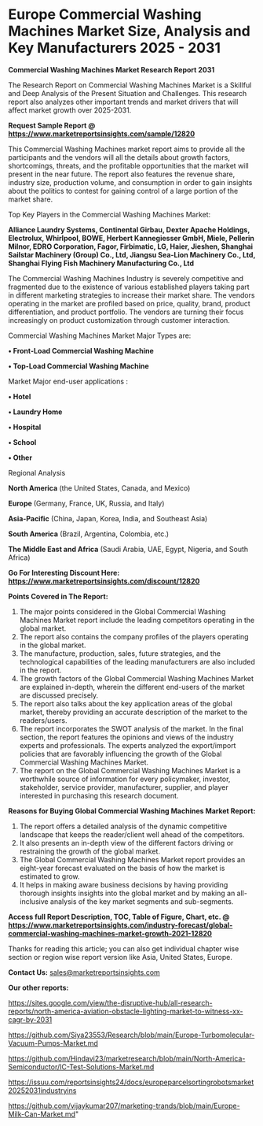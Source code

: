 # Europe Commercial Washing Machines Market Size, Analysis and Key Manufacturers 2025 - 2031

<strong>Commercial Washing Machines Market Research Report 2031</strong>

The Research Report on Commercial Washing Machines Market is a Skillful and Deep Analysis of the Present Situation and Challenges. This research report also analyzes other important trends and market drivers that will affect market growth over 2025-2031.

<strong>Request Sample Report @ <a href=https://www.marketreportsinsights.com/sample/12820>https://www.marketreportsinsights.com/sample/12820</a></strong>

This Commercial Washing Machines market report aims to provide all the participants and the vendors will all the details about growth factors, shortcomings, threats, and the profitable opportunities that the market will present in the near future. The report also features the revenue share, industry size, production volume, and consumption in order to gain insights about the politics to contest for gaining control of a large portion of the market share.

Top Key Players in the Commercial Washing Machines Market:

<strong>Alliance Laundry Systems, Continental Girbau, Dexter Apache Holdings, Electrolux, Whirlpool, BOWE, Herbert Kannegiesser GmbH, Miele, Pellerin Milnor, EDRO Corporation, Fagor, Firbimatic, LG, Haier, Jieshen, Shanghai Sailstar Machinery (Group) Co., Ltd, Jiangsu Sea-Lion Machinery Co., Ltd, Shanghai Flying Fish Machinery Manufacturing Co., Ltd</strong>

The Commercial Washing Machines Industry is severely competitive and fragmented due to the existence of various established players taking part in different marketing strategies to increase their market share. The vendors operating in the market are profiled based on price, quality, brand, product differentiation, and product portfolio. The vendors are turning their focus increasingly on product customization through customer interaction.

Commercial Washing Machines Market Major Types are:

<strong>• Front-Load Commercial Washing Machine

• Top-Load Commercial Washing Machine</strong>

Market Major end-user applications :

<strong>• Hotel

• Laundry Home

• Hospital

• School

• Other</strong>

Regional Analysis

</u><strong><b>North America</b></strong> (the United States, Canada, and Mexico)

<strong><b>Europe </b></strong>(Germany, France, UK, Russia, and Italy)

<strong><b>Asia-Pacific</b></strong> (China, Japan, Korea, India, and Southeast Asia)

<strong><b>South America</b></strong> (Brazil, Argentina, Colombia, etc.)

<strong><b>The Middle East and Africa</b></strong> (Saudi Arabia, UAE, Egypt, Nigeria, and South Africa)

<strong>Go For Interesting Discount Here: <a href=https://www.marketreportsinsights.com/discount/12820>https://www.marketreportsinsights.com/discount/12820</a></strong>

<strong>Points Covered in The Report:</strong>
<ol>
  <li>The major points considered in the Global Commercial Washing Machines Market report include the leading competitors operating in the global market.</li>
  <li>The report also contains the company profiles of the players operating in the global market.</li>
  <li>The manufacture, production, sales, future strategies, and the technological capabilities of the leading manufacturers are also included in the report.</li>
  <li>The growth factors of the Global Commercial Washing Machines Market are explained in-depth, wherein the different end-users of the market are discussed precisely.</li>
  <li>The report also talks about the key application areas of the global market, thereby providing an accurate description of the market to the readers/users.</li>
  <li>The report incorporates the SWOT analysis of the market. In the final section, the report features the opinions and views of the industry experts and professionals. The experts analyzed the export/import policies that are favorably influencing the growth of the Global Commercial Washing Machines Market.</li>
  <li>The report on the Global Commercial Washing Machines Market is a worthwhile source of information for every policymaker, investor, stakeholder, service provider, manufacturer, supplier, and player interested in purchasing this research document.</li>
</ol>
<strong>Reasons for Buying Global Commercial Washing Machines Market Report:</strong>

<ol>
  <li>The report offers a detailed analysis of the dynamic competitive landscape that keeps the reader/client well ahead of the competitors.</li>
  <li>It also presents an in-depth view of the different factors driving or restraining the growth of the global market.</li>
  <li>The Global Commercial Washing Machines Market report provides an eight-year forecast evaluated on the basis of how the market is estimated to grow.</li>
  <li>It helps in making aware business decisions by having providing thorough insights insights into the global market and by making an all-inclusive analysis of the key market segments and sub-segments.</li>
</ol>
<strong>Access full Report Description, TOC, Table of Figure, Chart, etc. @ <a href=https://www.marketreportsinsights.com/industry-forecast/global-commercial-washing-machines-market-growth-2021-12820>https://www.marketreportsinsights.com/industry-forecast/global-commercial-washing-machines-market-growth-2021-12820</a></strong>


Thanks for reading this article; you can also get individual chapter wise section or region wise report version like Asia, United States, Europe.

<strong>Contact Us:</strong>
sales@marketreportsinsights.com

<strong>Our other reports:</strong>

<a href=https://sites.google.com/view/the-disruptive-hub/all-research-reports/north-america-aviation-obstacle-lighting-market-to-witness-xx-cagr-by-2031>https://sites.google.com/view/the-disruptive-hub/all-research-reports/north-america-aviation-obstacle-lighting-market-to-witness-xx-cagr-by-2031</a>

<a href=https://github.com/Siya23553/Research/blob/main/Europe-Turbomolecular-Vacuum-Pumps-Market.md>https://github.com/Siya23553/Research/blob/main/Europe-Turbomolecular-Vacuum-Pumps-Market.md</a>

<a href=https://github.com/Hindavi23/marketresearch/blob/main/North-America-Semiconductor/IC-Test-Solutions-Market.md>https://github.com/Hindavi23/marketresearch/blob/main/North-America-Semiconductor/IC-Test-Solutions-Market.md</a>

<a href=https://issuu.com/reportsinsights24/docs/europeparcelsortingrobotsmarket20252031industryins>https://issuu.com/reportsinsights24/docs/europeparcelsortingrobotsmarket20252031industryins</a>

<a href=https://github.com/vijaykumar207/marketing-trands/blob/main/Europe-Milk-Can-Market.md>https://github.com/vijaykumar207/marketing-trands/blob/main/Europe-Milk-Can-Market.md</a>"
